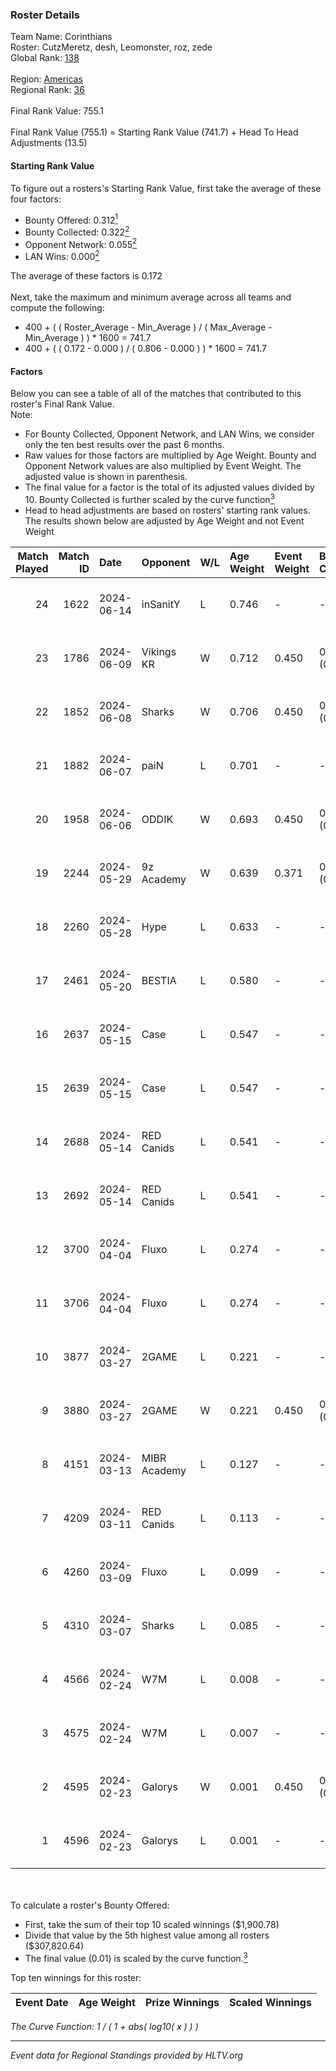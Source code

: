 ### Roster Details<br />
Team Name: Corinthians<br />
Roster: CutzMeretz, desh, Leomonster, roz, zede<br />
Global Rank: [138](../../standings_global_2024_08_21.md)<br />
<br />
Region: [Americas]( ../../standings_americas_2024_08_21.md)<br />
Regional Rank: [36]( ../../standings_americas_2024_08_21.md)<br />
<br />
Final Rank Value:  755.1<br />
<br />
Final Rank Value (755.1) = Starting Rank Value (741.7) + Head To Head Adjustments (13.5)<br />

#### Starting Rank Value<br />
To figure out a rosters's Starting Rank Value, first take the average of these four factors:<br />
- Bounty Offered: 0.312[<sup>1</sup>](#table2)
- Bounty Collected: 0.322[<sup>2</sup>](#table1)
- Opponent Network: 0.055[<sup>2</sup>](#table1)
- LAN Wins: 0.000[<sup>2</sup>](#table1)

The average of these factors is 0.172<br />
<br />
Next, take the maximum and minimum average across all teams and compute the following:<br />
- 400 + ( ( Roster_Average - Min_Average ) / ( Max_Average - Min_Average ) ) * 1600 = 741.7
- 400 + ( ( 0.172 - 0.000 ) / ( 0.806 - 0.000 ) ) * 1600 = 741.7


#### Factors<br />
Below you can see a table of all of the matches that contributed to this roster's Final Rank Value.<br />
Note:<br />

- For Bounty Collected, Opponent Network, and LAN Wins, we consider only the ten best results over the past 6 months.
- Raw values for those factors are multiplied by Age Weight. Bounty and Opponent Network values are also multiplied by Event Weight. The adjusted value is shown in parenthesis.
- The final value for a factor is the total of its adjusted values divided by 10. Bounty Collected is further scaled by the curve function[<sup>3</sup>](#curveFunction)
- Head to head adjustments are based on rosters' starting rank values. The results shown below are adjusted by Age Weight and not Event Weight
<span id="table1"></span><br />


| Match Played | Match ID | Date       | Opponent     | W/L | Age Weight | Event Weight | Bounty Collected | Opponent Network | LAN Wins  | H2H Adj. | Roster                                  |
| -: | -: | :- | :- | :- | :- | :- | :- | :- | :- | -: | :- |
|           24 |     1622 | 2024-06-14 | inSanitY     | L   | 0.746      | -            | -                | -                | -         |    -6.18 | CutzMeretz, desh, Leomonster, roz, zede |
|           23 |     1786 | 2024-06-09 | Vikings KR   | W   | 0.712      | 0.450        | 0.007 (0.002)    | 0.437 (0.140)    | 0 (0.000) |    12.48 | CutzMeretz, desh, Leomonster, roz, zede |
|           22 |     1852 | 2024-06-08 | Sharks       | W   | 0.706      | 0.450        | 0.055 (0.017)    | 0.499 (0.158)    | 0 (0.000) |    19.63 | CutzMeretz, desh, Leomonster, roz, zede |
|           21 |     1882 | 2024-06-07 | paiN         | L   | 0.701      | -            | -                | -                | -         |    -0.41 | CutzMeretz, desh, Leomonster, roz, zede |
|           20 |     1958 | 2024-06-06 | ODDIK        | W   | 0.693      | 0.450        | 0.187 (0.058)    | 0.749 (0.234)    | 0 (0.000) |    18.83 | CutzMeretz, desh, Leomonster, roz, zede |
|           19 |     2244 | 2024-05-29 | 9z Academy   | W   | 0.639      | 0.371        | 0.000 (0.000)    | 0.060 (0.014)    | 0 (0.000) |     4.99 | abr, CutzMeretz, desh, legy, Leomonster |
|           18 |     2260 | 2024-05-28 | Hype         | L   | 0.633      | -            | -                | -                | -         |    -5.79 | abr, CutzMeretz, desh, legy, Leomonster |
|           17 |     2461 | 2024-05-20 | BESTIA       | L   | 0.580      | -            | -                | -                | -         |    -3.38 | abr, CutzMeretz, desh, legy, Leomonster |
|           16 |     2637 | 2024-05-15 | Case         | L   | 0.547      | -            | -                | -                | -         |    -3.79 | abr, CutzMeretz, desh, legy, Leomonster |
|           15 |     2639 | 2024-05-15 | Case         | L   | 0.547      | -            | -                | -                | -         |    -3.91 | abr, CutzMeretz, desh, legy, Leomonster |
|           14 |     2688 | 2024-05-14 | RED Canids   | L   | 0.541      | -            | -                | -                | -         |    -2.19 | abr, CutzMeretz, desh, legy, Leomonster |
|           13 |     2692 | 2024-05-14 | RED Canids   | L   | 0.541      | -            | -                | -                | -         |    -2.24 | abr, CutzMeretz, desh, legy, Leomonster |
|           12 |     3700 | 2024-04-04 | Fluxo        | L   | 0.274      | -            | -                | -                | -         |    -3.51 | abr, CutzMeretz, desh, legy, Leomonster |
|           11 |     3706 | 2024-04-04 | Fluxo        | L   | 0.274      | -            | -                | -                | -         |    -3.59 | abr, CutzMeretz, desh, legy, Leomonster |
|           10 |     3877 | 2024-03-27 | 2GAME        | L   | 0.221      | -            | -                | -                | -         |    -4.37 | abr, CutzMeretz, desh, legy, Leomonster |
|            9 |     3880 | 2024-03-27 | 2GAME        | W   | 0.221      | 0.450        | 0.002 (0.000)    | 0.027 (0.003)    | 0 (0.000) |     2.62 | abr, CutzMeretz, desh, legy, Leomonster |
|            8 |     4151 | 2024-03-13 | MIBR Academy | L   | 0.127      | -            | -                | -                | -         |    -3.21 | abr, CutzMeretz, desh, legy, Leomonster |
|            7 |     4209 | 2024-03-11 | RED Canids   | L   | 0.113      | -            | -                | -                | -         |    -0.59 | abr, CutzMeretz, desh, legy, Leomonster |
|            6 |     4260 | 2024-03-09 | Fluxo        | L   | 0.099      | -            | -                | -                | -         |    -1.41 | abr, CutzMeretz, desh, legy, Leomonster |
|            5 |     4310 | 2024-03-07 | Sharks       | L   | 0.085      | -            | -                | -                | -         |    -0.34 | abr, CutzMeretz, desh, legy, Leomonster |
|            4 |     4566 | 2024-02-24 | W7M          | L   | 0.008      | -            | -                | -                | -         |    -0.10 | abr, CutzMeretz, desh, legy, Leomonster |
|            3 |     4575 | 2024-02-24 | W7M          | L   | 0.007      | -            | -                | -                | -         |    -0.09 | abr, CutzMeretz, desh, legy, Leomonster |
|            2 |     4595 | 2024-02-23 | Galorys      | W   | 0.001      | 0.450        | 0.027 (0.000)    | 0.442 (0.000)    | 0 (0.000) |     0.02 | abr, CutzMeretz, desh, legy, Leomonster |
|            1 |     4596 | 2024-02-23 | Galorys      | L   | 0.001      | -            | -                | -                | -         |    -0.01 | abr, CutzMeretz, desh, legy, Leomonster |

<br />
<span id="table2"></span><br />
To calculate a roster's Bounty Offered:<br />

- First, take the sum of their top 10 scaled winnings ($1,900.78)
- Divide that value by the 5th highest value among all rosters ($307,820.64)
- The final value (0.01) is scaled by the curve function.[<sup>3</sup>](#curveFunction)

Top ten winnings for this roster:<br />

| Event Date | Age Weight | Prize Winnings | Scaled Winnings |
| :- | -: | :- | :- |


<span id="curveFunction"></span>_The Curve Function: 1 / ( 1 + abs( log10( x ) ) )_<br />

---
_Event data for Regional Standings provided by HLTV.org_<br />
